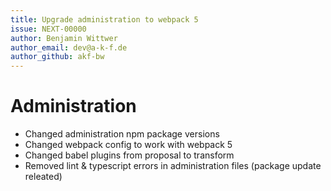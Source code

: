 ```yaml
---
title: Upgrade administration to webpack 5
issue: NEXT-00000
author: Benjamin Wittwer
author_email: dev@a-k-f.de
author_github: akf-bw
---
```

# Administration
* Changed administration npm package versions
* Changed webpack config to work with webpack 5
* Changed babel plugins from proposal to transform
* Removed lint & typescript errors in administration files (package update releated)